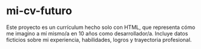 # mi-cv-futuro
Este proyecto es un currículum hecho solo con HTML, que representa cómo me imagino a mí mismo/a en 10 años como desarrollador/a. Incluye datos ficticios sobre mi experiencia, habilidades, logros y trayectoria profesional.
